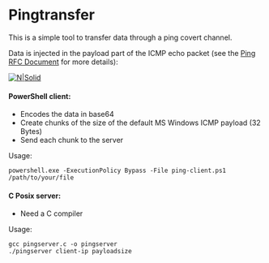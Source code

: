 # Pingtransfer

This is a simple tool to transfer data through a ping covert channel.

Data is injected in the payload part of the ICMP echo packet (see the [Ping RFC Document] for more details):

[![N|Solid](https://networkdirection.net/dl49?display)](https://nodesource.com/products/nsolid)

[Ping RFC document]: <https://tools.ietf.org/html/rfc792>

#### PowerShell client:
- Encodes the data in base64
- Create chunks of the size of the default MS Windows ICMP payload (32 Bytes)
- Send each chunk to the server

Usage:
```
powershell.exe -ExecutionPolicy Bypass -File ping-client.ps1 /path/to/your/file
```

#### C Posix server:
- Need a C compiler

Usage:
```
gcc pingserver.c -o pingserver
./pingserver client-ip payloadsize
```



